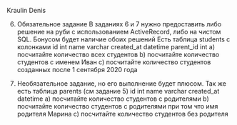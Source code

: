 Kraulin Denis

6) Обязательное задание 
В заданиях 6 и 7 нужно предоставить либо решение на руби с использованием ActiveRecord, либо на чистом SQL. Бонусом будет наличие обоих решений
Есть таблица students с колонками 
id int 
name varchar 
created_at datetime 
parent_id int 
a) посчитайте количество всех студентов 
b) посчитайте количество студентов с именем Иван 
c) посчитайте количество студентов созданных после 1 сентября 2020 года 

7) Необязательное задание, но его выполнение будет плюсом. 
Так же есть таблица parents (см задание 5) 
id int 
name varchar 
created_at datetime 
a) посчитайте количество студентов с родителями 
b) посчитайте количество студентов с родителями при том что имя родителя Марина c) посчитайте количество студентов без родителя 